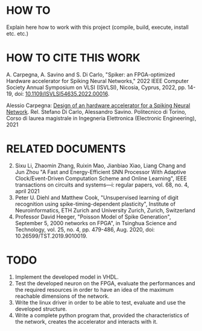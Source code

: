 # HOW TO
Explain here how to work with this project (compile, build, execute, install etc. etc.)

# HOW TO CITE THIS WORK
A. Carpegna, A. Savino and S. Di Carlo, "Spiker: an FPGA-optimized Hardware
accelerator for Spiking Neural Networks," 2022 IEEE Computer Society Annual
Symposium on VLSI (ISVLSI), Nicosia, Cyprus, 2022, pp. 14-19, doi:
[10.1109/ISVLSI54635.2022.00016](https://doi.org/10.1109/ISVLSI54635.2022.00016).

Alessio Carpegna: [Design of an hardware accelerator for a Spiking Neural
Network](https://webthesis.biblio.polito.it/20606/).
Rel. Stefano Di Carlo, Alessandro Savino. Politecnico di Torino, Corso di laurea magistrale in Ingegneria Elettronica (Electronic Engineering), 2021 

# RELATED DOCUMENTS
2. Sixu Li, Zhaomin Zhang, Ruixin Mao, Jianbiao Xiao, Liang Chang and Jun Zhou "A
  Fast and Energy-Efficient SNN Processor With Adaptive Clock/Event-Driven
  Computation Scheme and Online Learning", IEEE transactions on circuits and
  systems—i: regular papers, vol. 68, no. 4, april 2021
3. Peter U. Diehl and Matthew Cook, "Unsupervised learning of digit recognition using 
  spike-timing-dependent plasticity", Institute of Neuroinformatics, ETH Zurich and 
  University Zurich, Zurich, Switzerland
4. Professor David Heeger, "Poisson Model of Spike Generation", September 5, 2000
  networks on FPGA", in Tsinghua Science and Technology, vol. 25, no. 4, pp. 479-486, 
  Aug. 2020, doi: 10.26599/TST.2019.9010019.



# TODO
1) Implement the developed model in VHDL. 
2) Test the developed neuron on the FPGA, evaluate the performances and
   the required resources in order to have an idea of the maximum reachable
   dimensions of the network.
3) Write the linux driver in order to be able to test, evaluate and use the
   developed structure.
4) Write a complete python program that, provided the characteristics of
   the network, creates the accelerator and interacts with it.
